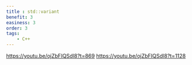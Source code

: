 ```yaml
---
title : std::variant
benefit: 3
easiness: 3
order: 3
tags:
    - C++
---
```


https://youtu.be/ojZbFIQSdl8?t=869
https://youtu.be/ojZbFIQSdl8?t=1128